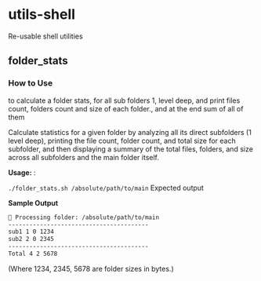 # utils-shell
Re-usable shell utilities 

## folder_stats
### How to Use
to calculate a folder stats, for all sub folders 1, level deep, and print files count, folders count and size of each folder., and at the end sum of all of them


Calculate statistics for a given folder by analyzing all its direct subfolders (1 level deep), printing the file count, folder count, and total size for each subfolder, and then displaying a summary of the total files, folders, and size across all subfolders and the main folder itself.

**Usage:** : 

`./folder_stats.sh /absolute/path/to/main`
Expected output

**Sample Output** 

```sh
📂 Processing folder: /absolute/path/to/main
----------------------------------------
sub1 1 0 1234
sub2 2 0 2345
----------------------------------------
Total 4 2 5678
```
(Where 1234, 2345, 5678 are folder sizes in bytes.)